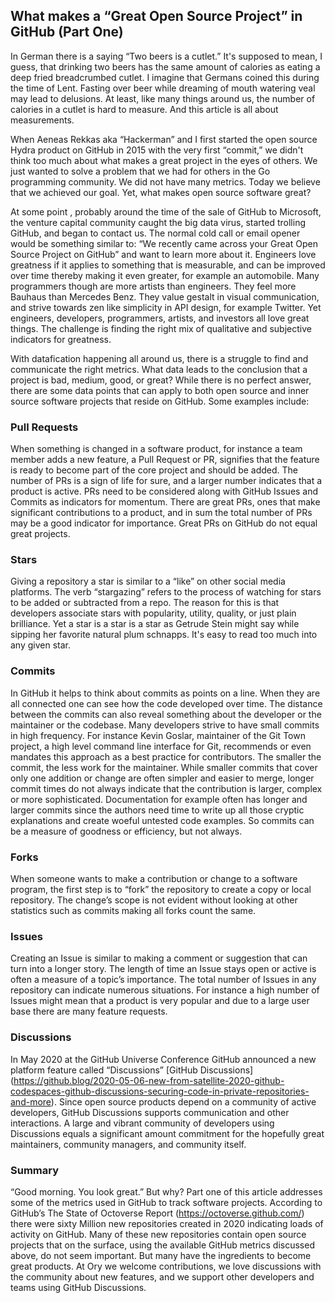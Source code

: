 ## What makes a “Great Open Source Project” in GitHub (Part One)
 
In German there is a saying “Two beers is a cutlet.” It's supposed to mean, I guess, that drinking two beers has the same amount of calories as eating a deep fried breadcrumbed cutlet. I imagine that Germans coined this during the time of Lent. Fasting over beer while dreaming of mouth watering veal may lead to delusions. At least, like many things around us, the number of calories in a cutlet is hard to measure. And this article is all about measurements.

When Aeneas Rekkas aka “Hackerman” and I first started the open source Hydra product on GitHub in 2015 with the very first “commit,” we didn't  think too much about what makes a great project in the eyes of others. We just wanted to solve a problem that we had for others in the Go programming community. We did not have many metrics. Today we believe that we achieved our goal.  Yet, what makes open source software great?

At some point , probably around the time of the sale of GitHub to Microsoft, the venture capital community caught the big data virus, started trolling GitHub, and began to contact us. The normal cold call or email opener would be something similar to: “We recently came across your Great Open Source Project on GitHub” and want to learn more about it. Engineers love greatness if it applies to something that is measurable, and can be improved over time thereby making it even greater, for example an automobile. Many programmers though are more artists than engineers. They feel more Bauhaus than Mercedes Benz. They value gestalt in visual communication, and strive towards zen like simplicity in API design, for example Twitter. Yet engineers, developers, programmers, artists, and investors all love great things. The challenge is finding the right mix of qualitative and subjective indicators for greatness.

With datafication happening all around us, there is a struggle to find and communicate the right metrics. What data  leads to the conclusion that a project is bad, medium, good, or great? While there is no perfect answer, there are some data points that can apply to both open source and inner source software projects that reside on GitHub. Some examples include:

### Pull Requests
When something is changed in a software product, for instance a team member adds a new feature, a Pull Request or PR, signifies that the feature is ready to become part of the core project and should be added. The number of PRs is a sign of life for sure, and a larger number indicates that a product is active. PRs need to be considered along with GitHub Issues and Commits as indicators for momentum. There are great PRs, ones that make significant contributions to a product, and in sum the total number of PRs may be a good indicator for importance. Great PRs on GitHub do not equal great projects.

### Stars
Giving a repository a star is similar to a “like” on other social media platforms. The verb “stargazing” refers to the process of watching for stars to be added or subtracted from a repo. The reason for this is that developers associate stars with popularity, utility, quality, or just plain brilliance. Yet a star is a star is a star as Getrude Stein might say while sipping her favorite natural plum schnapps. It's easy to read too much into any given star.

### Commits
In GitHub it helps to think about commits as points on a line. When they are all connected one can see how the code developed over time. The distance between the commits can also reveal something about the developer or the maintainer or the codebase. Many developers strive to have small commits in high frequency. For instance Kevin Goslar, maintainer of the Git Town project,  a high level command line interface for Git, recommends or even mandates this approach as a best practice for contributors.  The smaller the commit, the less work for the maintainer. While smaller commits that cover only one addition or change are often simpler and easier to merge, longer commit times do not always indicate that the contribution is larger, complex or more sophisticated. Documentation for example often has longer and larger commits since the authors need time to write up all those cryptic explanations and create woeful untested code examples. So commits can be a measure of goodness or efficiency, but not always. 
 
### Forks
When someone wants to make a contribution or change to a software program, the first step is to “fork” the repository to create a copy or local repository. The change’s scope is not evident without looking at other statistics such as commits making all forks count the same.

### Issues
Creating an Issue is similar to making a comment or suggestion that can turn into a longer story. The length of time an Issue stays open or active is often a measure of a topic’s importance.  The total number of Issues in any repository can indicate numerous situations.  For instance a high number of Issues might mean that a product is very popular and due to a large user base there are many feature requests.

### Discussions
In May 2020 at the GitHub Universe Conference GitHub announced a new platform feature called “Discussions” [GitHub Discussions] (https://github.blog/2020-05-06-new-from-satellite-2020-github-codespaces-github-discussions-securing-code-in-private-repositories-and-more).  Since open source products depend on a community of active developers, GitHub Discussions supports communication and other interactions. A large and vibrant community of developers using Discussions equals a significant amount commitment for the hopefully great maintainers, community managers, and community itself.

### Summary
“Good morning. You look great.” But why? Part one of this article addresses some of the metrics used in GitHub to track software projects. According to GitHub’s The State of Octoverse Report (https://octoverse.github.com/) there were sixty Million new repositories created in 2020 indicating loads of activity on GitHub. Many of these new repositories contain open source projects that on the surface, using the available GitHub metrics discussed above, do not seem important. But many have the ingredients to become great products. At Ory we welcome contributions, we love discussions with the community about new features, and we support other developers and teams using GitHub Discussions.
